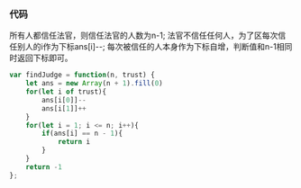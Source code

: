 ### 代码

所有人都信任法官，则信任法官的人数为n-1;
法官不信任任何人，为了区每次信任别人的i作为下标ans[i]--;
每次被信任的人本身作为下标自增，判断值和n-1相同时返回下标即可。

```js
var findJudge = function(n, trust) {
    let ans = new Array(n + 1).fill(0)
    for(let i of trust){
        ans[i[0]]--
        ans[i[1]]++
    }
    for(let i = 1; i <= n; i++){
        if(ans[i] == n - 1){
            return i
        }
    }
    return -1
};
```

